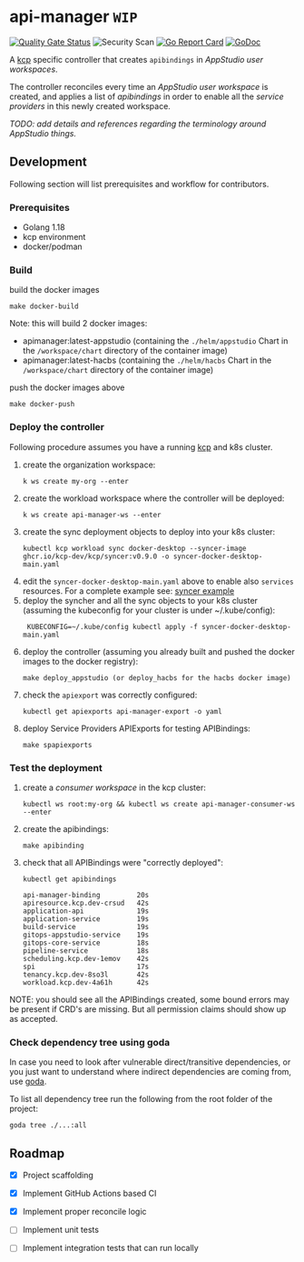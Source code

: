 # api-manager `WIP`
[![Quality Gate Status](https://sonarcloud.io/api/project_badges/measure?project=api-manager&metric=alert_status)](https://sonarcloud.io/summary/new_code?id=api-manager)
![Security Scan](https://github.com/redhat-appstudio/api-manager/actions/workflows/security.yaml/badge.svg
)
[![Go Report Card](https://goreportcard.com/badge/github.com/redhat-appstudio/api-manager)](https://goreportcard.com/report/github.com/redhat-appstudio/api-manager)
[![GoDoc](https://godoc.org/github.com/redhat-appstudio/api-manager?status.png)](https://godoc.org/github.com/redhat-appstudio/api-manager)


A [kcp](https://github.com/kcp-dev/kcp) specific controller that creates `apibindings` in _AppStudio user workspaces_.

The controller reconciles every time an _AppStudio user workspace_ is created, and applies a list of _apibindings_ in order to enable all the _service providers_ in this newly created workspace.


_TODO: add details and references regarding the terminology around AppStudio things._


## Development

Following section will list prerequisites and workflow for contributors.

### Prerequisites

* Golang 1.18
* kcp environment
* docker/podman

### Build

build the docker images
```shell
make docker-build 
```
Note: this will build 2 docker images:
- apimanager:latest-appstudio (containing the `./helm/appstudio` Chart in the `/workspace/chart` directory of the container image)
- apimanager:latest-hacbs (containing the `./helm/hacbs` Chart in the `/workspace/chart` directory of the container image)

push the docker images above
```shell
make docker-push
```

### Deploy the controller

Following procedure assumes you have a running [kcp](https://github.com/kcp-dev/kcp) and k8s cluster.

1. create the organization workspace:
    ```shell
    k ws create my-org --enter
    ```
2. create the workload workspace where the controller will be deployed:
    ```shell
    k ws create api-manager-ws --enter
    ```
3. create the sync deployment objects to deploy into your k8s cluster:
    ```shell
    kubectl kcp workload sync docker-desktop --syncer-image ghcr.io/kcp-dev/kcp/syncer:v0.9.0 -o syncer-docker-desktop-main.yaml
    ```
4. edit the `syncer-docker-desktop-main.yaml` above to  enable also `services` resources. For a complete example see: [syncer example](./test/syncer-docker-desktop-main.yaml)
5. deploy the syncher and all the sync objects to your k8s cluster (assuming the kubeconfig for your cluster is under ~/.kube/config):
   ```shell
    KUBECONFIG=~/.kube/config kubectl apply -f syncer-docker-desktop-main.yaml
   ```
6. deploy the controller (assuming you already built and pushed the docker images to the docker registry):
    ```shell
    make deploy_appstudio (or deploy_hacbs for the hacbs docker image)
    ```
7. check the `apiexport` was correctly configured:
    ```shell
    kubectl get apiexports api-manager-export -o yaml
    ```
8. deploy Service Providers APIExports for testing APIBindings:
    ```shell
    make spapiexports
    ```

### Test the deployment

1. create a _consumer workspace_ in the kcp cluster:
    ```shell
    kubectl ws root:my-org && kubectl ws create api-manager-consumer-ws --enter 
    ```
2. create the apibindings:
   ```shell
   make apibinding
   ```
3. check that all APIBindings were "correctly deployed": 
   ```shell
   kubectl get apibindings
   
   api-manager-binding         20s
   apiresource.kcp.dev-crsud   42s
   application-api             19s
   application-service         19s
   build-service               19s
   gitops-appstudio-service    19s
   gitops-core-service         18s
   pipeline-service            18s
   scheduling.kcp.dev-1emov    42s
   spi                         17s
   tenancy.kcp.dev-8so3l       42s
   workload.kcp.dev-4a61h      42s
    ```
NOTE: you should see all the APIBindings created, some bound errors may be present if CRD's are missing.
But all permission claims should show up as accepted.
   
### Check dependency tree using goda

In case you need to look after vulnerable direct/transitive dependencies, or you just want to understand where indirect dependencies are coming from, use [goda](https://pkg.go.dev/github.com/loov/goda#section-readme).

To list all dependency tree run the following from the root folder of the project:
```shell
goda tree ./...:all
```



## Roadmap

- [x] Project scaffolding
- [x] Implement GitHub Actions based CI
- [x] Implement proper reconcile logic
- [ ] Implement unit tests
- [ ] Implement integration tests that can run locally

